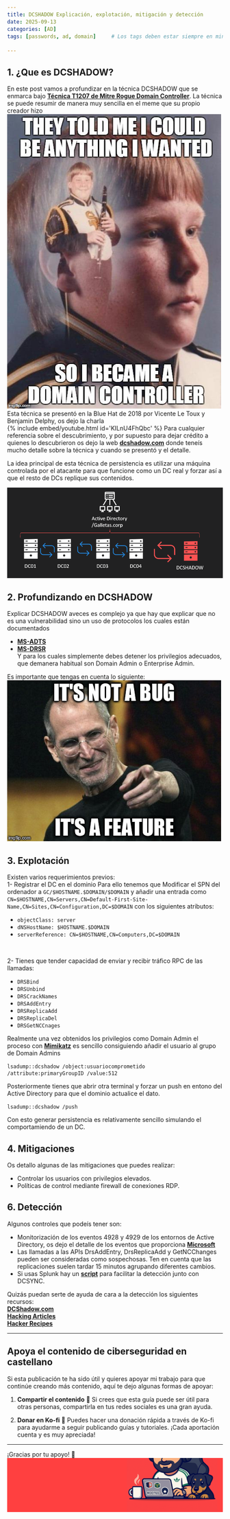 ```yaml
---
title: DCSHADOW Explicación, explotación, mitigación y detección
date: 2025-09-13
categories: [AD]
tags: [passwords, ad, domain]     # Los tags deben estar siempre en minúsculas.

---
```


## 1. ¿Que es DCSHADOW?
En este post vamos a profundizar en la técnica DCSHADOW que se enmarca bajo [**Técnica T1207 de Mitre Rogue Domain Controller**](https://attack.mitre.org/techniques/T1207/). La técnica se puede resumir de manera muy sencilla en el meme que su propio creador hizo
![Desktop View](/assets/img/dcshadow/dcshadow.jpg) <br>
Esta técnica se presentó en la Blue Hat de 2018 por Vicente Le Toux y Benjamin Delphy, os dejo la charla <br>
{% include embed/youtube.html id='KILnU4FhQbc' %}
Para cualquier referencia sobre el descubrimiento, y por supuesto para dejar crédito a quienes lo descubrieron os dejo la web [**dcshadow.com**](https://www.dcshadow.com/) donde teneís mucho detalle sobre la técnica y cuando se presentó y el detalle. 

La idea principal de esta técnica de persistencia es utilizar una máquina controlada por el atacante para que funcione como un DC real y forzar así a que el resto de DCs replique sus contenidos.

![Desktop View](/assets/img/dcshadow/1sh.png) <br>


## 2. Profundizando en DCSHADOW
Explicar DCSHADOW aveces es complejo ya que hay que explicar que no es una vulnerabilidad sino un uso de protocolos los cuales están documentados 
- [**MS-ADTS**](https://learn.microsoft.com/en-us/openspecs/windows_protocols/ms-adts/d2435927-0999-4c62-8c6d-13ba31a52e1a?redirectedfrom=MSDN)
- [**MS-DRSR**](https://learn.microsoft.com/en-us/openspecs/windows_protocols/ms-drsr/f977faaa-673e-4f66-b9bf-48c640241d47?redirectedfrom=MSDN) <br>
Y para los cuales simplemente debes detener los privilegios adecuados, que demanera habitual son Domain Admin o Enterprise Admin. 

Es importante que tengas en cuenta lo siguiente:
![Desktop View](/assets/img/dcshadow/feature.jpg) <br>

## 3. Explotación
Existen varios requerimientos previos: <br>
1- Registrar el DC en el dominio
Para ello tenemos que Modificar el SPN del ordenador a `GC/$HOSTNAME.$DOMAIN/$DOMAIN` y añadir una entrada como `CN=$HOSTNAME,CN=Servers,CN=Default-First-Site-Name,CN=Sites,CN=Configuration,DC=$DOMAIN` con los siguientes atributos:
- `objectClass: server`
- `dNSHostName: $HOSTNAME.$DOMAIN`
- `serverReference: CN=$HOSTNAME,CN=Computers,DC=$DOMAIN`
<br>

2- Tienes que tender capacidad de enviar y recibir tráfico RPC de las llamadas:
- `DRSBind`
- `DRSUnbind`
- `DRSCrackNames`
- `DRSAddEntry`
- `DRSReplicaAdd`
- `DRSReplicaDel`
- `DRSGetNCCnages`

Realmente una vez obtenidos los privilegios como Domain Admin el proceso con [**Mimikatz**](https://github.com/gentilkiwi/mimikatz) es sencillo consiguiendo añadir el usuario al grupo de Domain Admins

```text
lsadump::dcshadow /object:usuariocomprometido /attribute:primaryGroupID /value:512
```

Posteriormente tienes que abrir otra terminal y forzar un push en entono del Active Directory para que el dominio actualice el dato.

```text
lsadump::dcshadow /push
```
Con esto generar persistencia es relativamente sencillo simulando el comportamiendo de un DC. 


## 4. Mitigaciones
Os detallo algunas de las mitigaciones que puedes realizar:
- Controlar los usuarios con privilegios elevados.
- Políticas de control mediante firewall de conexiones RDP.


## 6. Detección
Algunos controles que podeís tener son:
- Monitorización de los eventos 4928 y 4929 de los entornos de Active Directory, os dejo el detalle de los eventos que proporciona [**Microsoft**](https://learn.microsoft.com/en-us/previous-versions/windows/it-pro/windows-server-2008-R2-and-2008/dd941628(v=ws.10))
- Las llamadas a las APIs DrsAddEntry, DrsReplicaAdd y GetNCChanges pueden ser consideradas como sospechosas. Ten en cuenta que las replicaciones suelen tardar 15 minutos agrupando diferentes cambios. 
- Si usas Splunk hay un [**script**](https://gist.github.com/gentilkiwi/dcc132457408cf11ad2061340dcb53c2) para facilitar la detección junto con DCSYNC.

Quizás puedan serte de ayuda de cara a la detección los siguientes recursos: <br>
[**DCShadow.com**](https://www.dcshadow.com/) <br>
[**Hacking Articles**](https://www.hackingarticles.in/domain-persistence-dc-shadow-attack/) <br>
[**Hacker Recipes**](https://www.thehacker.recipes/ad/persistence/dcshadow/) <br>



---
## Apoya el contenido de ciberseguridad en castellano

Si esta publicación te ha sido útil y quieres apoyar mi trabajo para que continúe creando más contenido, aquí te dejo algunas formas de apoyar:

1. **Compartir el contenido**  📲
   Si crees que esta guía puede ser útil para otras personas, compartirla en tus redes sociales es una gran ayuda. 

2. **Donar en Ko-fi**  💖
   Puedes hacer una donación rápida a través de Ko-fi para ayudarme a seguir publicando guías y tutoriales. ¡Cada aportación cuenta y es muy apreciada! 

   <script type='text/javascript' src='https://storage.ko-fi.com/cdn/widget/Widget_2.js'></script><script type='text/javascript'>kofiwidget2.init('Apoya este contenido!', '#455d85', 'A0A41BO608');kofiwidget2.draw();</script> 

---

¡Gracias por tu apoyo! 🙏
![Desktop View](assets/img/banner.png) <br>
